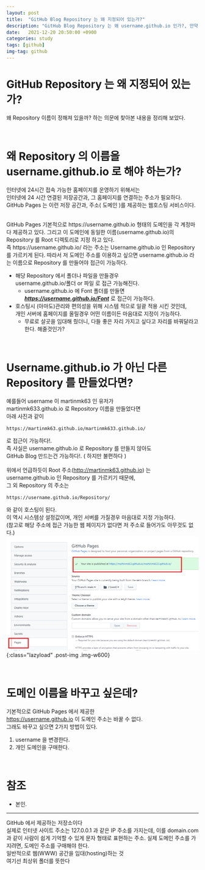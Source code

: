```yaml
---
layout: post
title:  "GitHub Blog Repository 는 왜 지정되어 있는가?"
description: "GitHub Blog Repository 는 왜 username.github.io 인가?, 만약 잘못 만들었다면?"
date:   2021-12-20 20:50:00 +0900
categories: study
tags: [github]
img-tag: github
---
```


# GitHub Repository 는 왜 지정되어 있는가?
왜 <span class="tooltip" id="id-1">Repository</span> 이름이 정해져 있을까? 하는 의문에 찾아본 내용을 정리해 보았다.

<br>

# 왜 Repository 의 이름을 username.github.io 로 해야 하는가? ###
인터넷에 24시간 접속 가능한 홈페이지를 운영하기 위해서는   
인터넷에 24 시간 연결된 저장공간과, 그 홈페이지를 연결하는 주소가 필요하다.  
GitHub Pages 는 이런 저장 공간과, 주소(
<span class="tooltip" id="id-2">도메인</span> )를 제공하는 
<span class="tooltip" id="id-3">웹호스팅</span> 서비스이다. 

<br>
GitHub Pages 기본적으로 https://username.github.io 형태의  
도메인을 각 계정마다 제공하고 있다.  
그리고 이 도메인에 동일한 이름(username.github.io)의  
 Repository 를 <span class="tooltip" id="id-4">Root</span> 디렉토리로 지정 하고 있다.  
 <br>
즉 https://username.github.io/ 라는 주소는  
 Username.github.io 인 Repository 를 가르키게 된다.  
따라서 저 도메인 주소를 이용하고 싶으면 username.github.io 라는  
 이름으로 Repository 를 만들어야 접근이 가능하다.  
 <br>

- 해당 Repository 에서 폴더나 파일을 만들경우  
 username.github.io/폴더 or 파일 로 접근 가능해진다.  
    - username.github.io 에 Font 폴더를 만들면  
     ***https://username.github.io/Font*** 로 접근이 가능하다.  
- 호스팅시 (아마도)관리와 편의성을 위해 시스템 적으로 일괄 적용 시킨 것인데,  
 개인 서버에 홈페이지를 올릴경우 어떤 이름이든 마음대로 지정이 가능하다.
  - 무료로 살곳을 임대해 줬더니, 다들 좋은 자리 가지고 싶다고 자리를 바꿔달라고 한다. 해줄것인가? 

<br>



# Username.github.io 가 아닌 다른 Repository 를 만들었다면? #
예를들어 username 이 martinmk63 인 유저가  
 martinmk633.github.io 로 Repository 이름을 만들었다면   
아래 사진과 같이  
```
https://martinmk63.github.io/martinmk633.github.io/
```
로 접근이 가능하다!.  
즉 사실은 username.github.io 로 Repository 를 만들지 않아도   
GitHub Blog 만드는건 가능하다!. ( 하지만 불편하다 )   
<br>
위에서 언급하듯이 Root 주소(http://martinmk63.github.io) 는   
username.github.io 인 Repository 를 가르키기 때문에,  
그 외 Repository 의 주소는    
```
https://username.github.io/Repository/
``` 
와 같이 호스팅이 된다.  
이 역시 시스템상 설정값이며, 개인 서버를 가질경우 마음대로 지정 가능하다.  
(참고로 해당 주소에 접근 가능한 웹 페이지가 없다면 저 주소로 들어가도 아무것도 없다.)  
![page-setting](/assets/img/post-img/start-github-github/github-page-setting.png){:class="lazyload" .post-img .img-w600} 

<br>


# 도메인 이름을 바꾸고 싶은데? #
기본적으로 GitHub Pages 에서 제공한  
https://username.github.io  이 도메인 주소는 바꿀 수 없다.  
그래도 바꾸고 싶으면 2가지 방법이 있다.  
1. username 을 변경한다.
2. 개인 도메인을 구매한다. 

<br>


# 참조
- 본인. 

<hr>
<div class="tooltip-desc">
  <div class="tooltip-description" id="desc-1">GitHub 에서 제공하는 저장소이다</div>
  <div class="tooltip-description" id="desc-2">실제로 인터넷 사이트 주소는 127.0.0.1 과 같은 IP 주소를 가지는데, 이를 domain.com 과 같이 사람이 쉽게 기억할 수 있게 문자 형태로 표현하는 주소.
  실제 도메인 주소를 가지려면, 도메인 주소를 구매해야 한다.</div>
  <div class="tooltip-description" id="desc-3">일반적으로 웹(WWW) 공간을 임대(hosting)하는 것</div> 
  <div class="tooltip-description" id="desc-4">여기선 최상위 폴더를 뜻한다</div>
</div>
